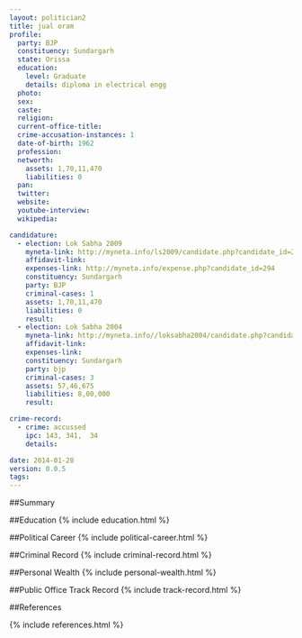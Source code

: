 ```yaml
---
layout: politician2
title: jual oram
profile: 
  party: BJP
  constituency: Sundargarh
  state: Orissa
  education: 
    level: Graduate
    details: diploma in electrical engg
  photo: 
  sex: 
  caste: 
  religion: 
  current-office-title: 
  crime-accusation-instances: 1
  date-of-birth: 1962
  profession: 
  networth: 
    assets: 1,70,11,470
    liabilities: 0
  pan: 
  twitter: 
  website: 
  youtube-interview: 
  wikipedia: 

candidature: 
  - election: Lok Sabha 2009
    myneta-link: http://myneta.info/ls2009/candidate.php?candidate_id=294
    affidavit-link: 
    expenses-link: http://myneta.info/expense.php?candidate_id=294
    constituency: Sundargarh 
    party: BJP
    criminal-cases: 1
    assets: 1,70,11,470
    liabilities: 0
    result:  
  - election: Lok Sabha 2004
    myneta-link: http://myneta.info//loksabha2004/candidate.php?candidate_id=2949
    affidavit-link: 
    expenses-link: 
    constituency: Sundargarh 
    party: bjp
    criminal-cases: 3
    assets: 57,46,675
    liabilities: 8,00,000
    result:  

crime-record: 
  - crime: accussed
    ipc: 143, 341,  34
    details:  

date: 2014-01-28
version: 0.0.5
tags: 
---
```

##Summary


##Education
{% include education.html %}


##Political Career
{% include political-career.html %}


##Criminal Record
{% include criminal-record.html %}


##Personal Wealth
{% include personal-wealth.html %}


##Public Office Track Record
{% include track-record.html %}


##References


{% include references.html %}